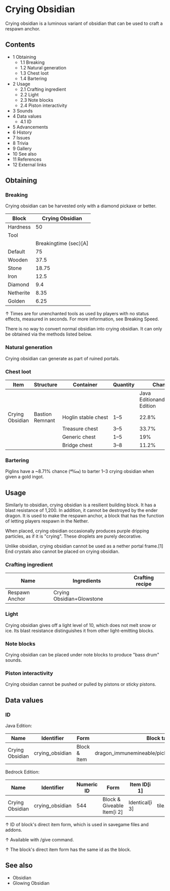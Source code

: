 # Crying Obsidian
Crying obsidian is a luminous variant of obsidian that can be used to craft a respawn anchor.

## Contents
- 1 Obtaining
	- 1.1 Breaking
	- 1.2 Natural generation
	- 1.3 Chest loot
	- 1.4 Bartering
- 2 Usage
	- 2.1 Crafting ingredient
	- 2.2 Light
	- 2.3 Note blocks
	- 2.4 Piston interactivity
- 3 Sounds
- 4 Data values
	- 4.1 ID
- 5 Advancements
- 6 History
- 7 Issues
- 8 Trivia
- 9 Gallery
- 10 See also
- 11 References
- 12 External links

## Obtaining
### Breaking
Crying obsidian can be harvested only with a diamond pickaxe or better.

| Block     | Crying Obsidian       |
|-----------|-----------------------|
| Hardness  | 50                    |
| Tool      |                       |
|           | Breakingtime (sec)[A] |
| Default   | 75                    |
| Wooden    | 37.5                  |
| Stone     | 18.75                 |
| Iron      | 12.5                  |
| Diamond   | 9.4                   |
| Netherite | 8.35                  |
| Golden    | 6.25                  |


↑ Times are for unenchanted tools as used by players with no status effects, measured in seconds. For more information, see Breaking Speed.


There is no way to convert normal obsidian into crying obsidian. It can only be obtained via the methods listed below.

### Natural generation
Crying obsidian can generate as part of ruined portals.

### Chest loot
| Item            | Structure       | Container           | Quantity | Chance                         |
|-----------------|-----------------|---------------------|----------|--------------------------------|
|                 |                 |                     |          | Java EditionandBedrock Edition |
| Crying Obsidian | Bastion Remnant | Hoglin stable chest | 1–5      | 22.8%                          |
|                 |                 | Treasure chest      | 3–5      | 33.7%                          |
|                 |                 | Generic chest       | 1–5      | 19%                            |
|                 |                 | Bridge chest        | 3–8      | 11.2%                          |

### Bartering
Piglins have a ~8.71% chance (40⁄459) to barter 1–3 crying obsidian when given a gold ingot.

## Usage
Similarly to obsidian, crying obsidian is a resilient building block. It has a blast resistance of 1,200. In addition, it cannot be destroyed by the ender dragon. It is used to make the respawn anchor, a block that has the function of letting players respawn in the Nether.

When placed, crying obsidian occasionally produces purple dripping particles, as if it is "crying". These droplets are purely decorative.

Unlike obsidian, crying obsidian cannot be used as a nether portal frame.[1] End crystals also cannot be placed on crying obsidian.

### Crafting ingredient
| Name           | Ingredients               | Crafting recipe |
|----------------|---------------------------|-----------------|
| Respawn Anchor | Crying Obsidian+Glowstone |                 |

### Light
Crying obsidian gives off a light level of 10, which does not melt snow or ice. Its blast resistance distinguishes it from other light-emitting blocks.

### Note blocks
Crying obsidian can be placed under note blocks to produce "bass drum" sounds.

### Piston interactivity
Crying obsidian cannot be pushed or pulled by pistons or sticky pistons.

## Data values
### ID
Java Edition:

| Name            | Identifier      | Form         | Block tags                                      | Translation key                 |
|-----------------|-----------------|--------------|-------------------------------------------------|---------------------------------|
| Crying Obsidian | crying_obsidian | Block & Item | dragon_immunemineable/pickaxeneeds_diamond_tool | block.minecraft.crying_obsidian |

Bedrock Edition:

| Name            | Identifier      | Numeric ID | Form                       | Item ID[i 1]   | Translation key           |
|-----------------|-----------------|------------|----------------------------|----------------|---------------------------|
| Crying Obsidian | crying_obsidian | 544        | Block & Giveable Item[i 2] | Identical[i 3] | tile.crying_obsidian.name |


↑ ID of block's direct item form, which is used in savegame files and addons.

↑ Available with /give command.

↑ The block's direct item form has the same id as the block.


## See also
- Obsidian
- Glowing Obsidian



